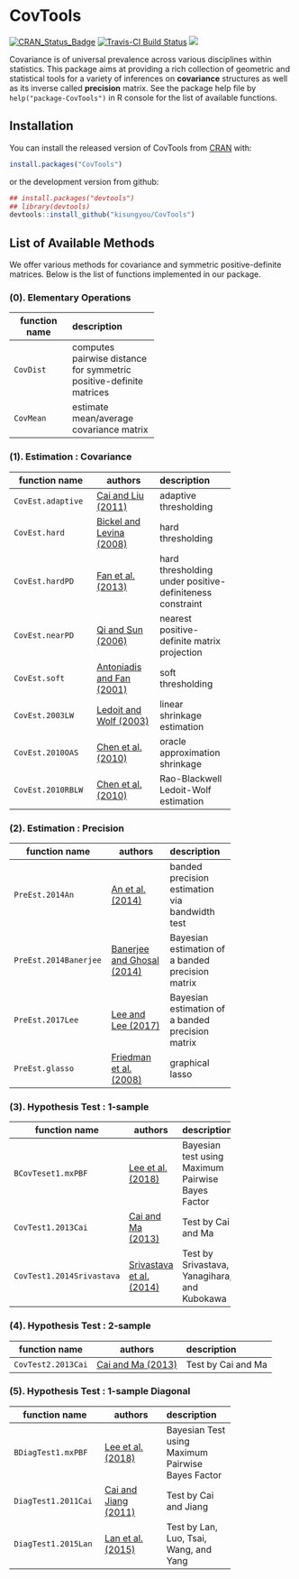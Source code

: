 
<!-- README.md is generated from README.Rmd. Please edit that file -->
CovTools
========

[![CRAN\_Status\_Badge](http://www.r-pkg.org/badges/version/CovTools?color=green)](https://cran.r-project.org/package=CovTools) [![Travis-CI Build Status](https://travis-ci.org/kisungyou/CovTools.svg?branch=master)](https://travis-ci.org/kisungyou/CovTools) [![](https://cranlogs.r-pkg.org/badges/CovTools)](https://cran.r-project.org/package=CovTools)

Covariance is of universal prevalence across various disciplines within statistics. This package aims at providing a rich collection of geometric and statistical tools for a variety of inferences on **covariance** structures as well as its inverse called **precision** matrix. See the package help file by `help("package-CovTools")` in R console for the list of available functions.

Installation
------------

You can install the released version of CovTools from [CRAN](https://CRAN.R-project.org) with:

``` r
install.packages("CovTools")
```

or the development version from github:

``` r
## install.packages("devtools")
## library(devtools)
devtools::install_github("kisungyou/CovTools")
```

List of Available Methods
-------------------------

We offer various methods for covariance and symmetric positive-definite matrices. Below is the list of functions implemented in our package.

### (0). Elementary Operations

<table style="width:51%;">
<colgroup>
<col width="22%" />
<col width="29%" />
</colgroup>
<thead>
<tr class="header">
<th>function name</th>
<th align="left">description</th>
</tr>
</thead>
<tbody>
<tr class="odd">
<td><code>CovDist</code></td>
<td align="left">computes pairwise distance for symmetric positive-definite matrices</td>
</tr>
<tr class="even">
<td><code>CovMean</code></td>
<td align="left">estimate mean/average covariance matrix</td>
</tr>
</tbody>
</table>

### (1). Estimation : Covariance

<table style="width:78%;">
<colgroup>
<col width="22%" />
<col width="26%" />
<col width="29%" />
</colgroup>
<thead>
<tr class="header">
<th>function name</th>
<th>authors</th>
<th align="left">description</th>
</tr>
</thead>
<tbody>
<tr class="odd">
<td><code>CovEst.adaptive</code></td>
<td><a href="https://www.tandfonline.com/doi/abs/10.1198/jasa.2011.tm10560">Cai and Liu (2011)</a></td>
<td align="left">adaptive thresholding</td>
</tr>
<tr class="even">
<td><code>CovEst.hard</code></td>
<td><a href="https://projecteuclid.org/euclid.aos/1231165180">Bickel and Levina (2008)</a></td>
<td align="left">hard thresholding</td>
</tr>
<tr class="odd">
<td><code>CovEst.hardPD</code></td>
<td><a href="https://doi.org/10.1111/rssb.12016">Fan et al. (2013)</a></td>
<td align="left">hard thresholding under positive-definiteness constraint</td>
</tr>
<tr class="even">
<td><code>CovEst.nearPD</code></td>
<td><a href="https://doi.org/10.1137/050624509">Qi and Sun (2006)</a></td>
<td align="left">nearest positive-definite matrix projection</td>
</tr>
<tr class="odd">
<td><code>CovEst.soft</code></td>
<td><a href="https://doi.org/10.1198/016214501753208942">Antoniadis and Fan (2001)</a></td>
<td align="left">soft thresholding</td>
</tr>
<tr class="even">
<td><code>CovEst.2003LW</code></td>
<td><a href="https://doi.org/10.1016/S0927-5398(03)00007-0">Ledoit and Wolf (2003)</a></td>
<td align="left">linear shrinkage estimation</td>
</tr>
<tr class="odd">
<td><code>CovEst.2010OAS</code></td>
<td><a href="https://doi.org/10.1109/TSP.2010.2053029">Chen et al. (2010)</a></td>
<td align="left">oracle approximation shrinkage</td>
</tr>
<tr class="even">
<td><code>CovEst.2010RBLW</code></td>
<td><a href="https://doi.org/10.1109/TSP.2010.2053029">Chen et al. (2010)</a></td>
<td align="left">Rao-Blackwell Ledoit-Wolf estimation</td>
</tr>
</tbody>
</table>

### (2). Estimation : Precision

<table style="width:78%;">
<colgroup>
<col width="22%" />
<col width="26%" />
<col width="29%" />
</colgroup>
<thead>
<tr class="header">
<th>function name</th>
<th>authors</th>
<th align="left">description</th>
</tr>
</thead>
<tbody>
<tr class="odd">
<td><code>PreEst.2014An</code></td>
<td><a href="https://doi.org/10.1093/biomet/asu006">An et al. (2014)</a></td>
<td align="left">banded precision estimation via bandwidth test</td>
</tr>
<tr class="even">
<td><code>PreEst.2014Banerjee</code></td>
<td><a href="https://doi.org/10.1214/14-EJS945">Banerjee and Ghosal (2014)</a></td>
<td align="left">Bayesian estimation of a banded precision matrix</td>
</tr>
<tr class="odd">
<td><code>PreEst.2017Lee</code></td>
<td><a href="https://arxiv.org/abs/1707.01143">Lee and Lee (2017)</a></td>
<td align="left">Bayesian estimation of a banded precision matrix</td>
</tr>
<tr class="even">
<td><code>PreEst.glasso</code></td>
<td><a href="https://doi.org/10.1093/biostatistics/kxm045">Friedman et al. (2008)</a></td>
<td align="left">graphical lasso</td>
</tr>
</tbody>
</table>

### (3). Hypothesis Test : 1-sample

<table style="width:78%;">
<colgroup>
<col width="22%" />
<col width="26%" />
<col width="29%" />
</colgroup>
<thead>
<tr class="header">
<th>function name</th>
<th>authors</th>
<th align="left">description</th>
</tr>
</thead>
<tbody>
<tr class="odd">
<td><code>BCovTeset1.mxPBF</code></td>
<td><a href="http://arxiv.org/abs/1809.03105">Lee et al. (2018)</a></td>
<td align="left">Bayesian test using Maximum Pairwise Bayes Factor</td>
</tr>
<tr class="even">
<td><code>CovTest1.2013Cai</code></td>
<td><a href="https://doi.org/10.3150/12-BEJ455">Cai and Ma (2013)</a></td>
<td align="left">Test by Cai and Ma</td>
</tr>
<tr class="odd">
<td><code>CovTest1.2014Srivastava</code></td>
<td><a href="https://doi.org/10.1016/j.jmva.2014.06.003">Srivastava et al. (2014)</a></td>
<td align="left">Test by Srivastava, Yanagihara, and Kubokawa</td>
</tr>
</tbody>
</table>

### (4). Hypothesis Test : 2-sample

| function name      | authors                                                | description        |
|--------------------|--------------------------------------------------------|:-------------------|
| `CovTest2.2013Cai` | [Cai and Ma (2013)](https://doi.org/10.3150/12-BEJ455) | Test by Cai and Ma |

### (5). Hypothesis Test : 1-sample Diagonal

<table style="width:78%;">
<colgroup>
<col width="22%" />
<col width="26%" />
<col width="29%" />
</colgroup>
<thead>
<tr class="header">
<th>function name</th>
<th>authors</th>
<th align="left">description</th>
</tr>
</thead>
<tbody>
<tr class="odd">
<td><code>BDiagTest1.mxPBF</code></td>
<td><a href="http://arxiv.org/abs/1809.03105">Lee et al. (2018)</a></td>
<td align="left">Bayesian Test using Maximum Pairwise Bayes Factor</td>
</tr>
<tr class="even">
<td><code>DiagTest1.2011Cai</code></td>
<td><a href="http://projecteuclid.org/euclid.aos/1305292044">Cai and Jiang (2011)</a></td>
<td align="left">Test by Cai and Jiang</td>
</tr>
<tr class="odd">
<td><code>DiagTest1.2015Lan</code></td>
<td><a href="http://www.tandfonline.com/doi/abs/10.1080/07350015.2014.923317">Lan et al. (2015)</a></td>
<td align="left">Test by Lan, Luo, Tsai, Wang, and Yang</td>
</tr>
</tbody>
</table>

